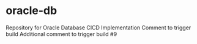 # oracle-db
Repository for Oracle Database CICD Implementation
Comment to trigger build
Additional comment to trigger build #9
